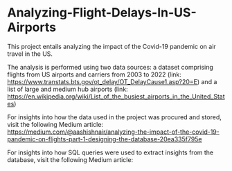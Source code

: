 # Analyzing-Flight-Delays-In-US-Airports


This project entails analyzing the impact of the Covid-19 pandemic on air travel in the US. 

The analysis is performed using two data sources: a dataset comprising flights from US airports and carriers from 2003 to 2022 (link: https://www.transtats.bts.gov/ot_delay/OT_DelayCause1.asp?20=E) and a list of large and medium hub airports (link: https://en.wikipedia.org/wiki/List_of_the_busiest_airports_in_the_United_States)

For insights into how the data used in the project was procured and stored, visit the following Medium article: https://medium.com/@aashishnair/analyzing-the-impact-of-the-covid-19-pandemic-on-flights-part-1-designing-the-database-20ea335f795e

For insights into how SQL queries were used to extract insights from the database, visit the following Medium article:


